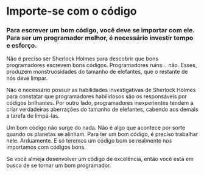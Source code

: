 # Importe-se com o código

### Para escrever um bom código, você deve se importar com ele. Para ser um programador melhor, é necessário investir tempo e esforço.

Não é preciso ser Sherlock Holmes para descobrir que bons programadores escrevem bons códigos. Programadores ruins… não. Esses, produzem monstruosidades do tamanho de elefantes, que o restante de nós deve limpar.

Não é necessário possuir as habilidades investigativas de Sherlock Holmes para constatar que programadores habilidosos são os responsáveis por códigos brilhantes. Por outro lado, programadores inexperientes tendem a criar verdadeiras aberrações do tamanho de elefantes, cabendo aos demais a tarefa de limpá-las.

Um bom código não surge do nada. Não é algo que acontece por sorte quando os planetas se alinham. Para ter um bom código, é preciso trabalhar nele. Arduamente. E só teremos um código bom se realmente nos importamos com códigos bons.

Se você almeja desenvolver um código de excelência, então você está em busca de se tornar um bom programador.
